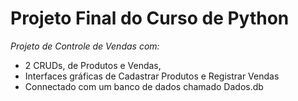 # Projeto Final do Curso de Python
_Projeto de Controle de Vendas com:_
* 2 CRUDs, de Produtos e Vendas,
* Interfaces gráficas de Cadastrar Produtos e Registrar Vendas
* Connectado com um banco de dados chamado Dados.db
